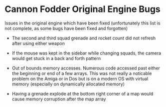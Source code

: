 # Cannon Fodder Original Engine Bugs
  
Issues in the original engine which have been fixed  (unfortunately this list is not complete, as some bugs have been fixed and forgotten)
  
* The second and third squad grenade and rocket count did not refresh after using either weapon

* If the mouse was kept in the sidebar while changing squads, the camera would get stuck in a back and forth pattern

* Out of bounds memory accesses. Numerous code accessed past either the beginning or end of a few arrays. This was not really a noticable problem on the Amiga or in Dos but is on a modern OS with virtual memory (especially on dynamically allocated memory)

* Having a grenade explode at the bottom right corner of a map would cause memory corruption after the map array
